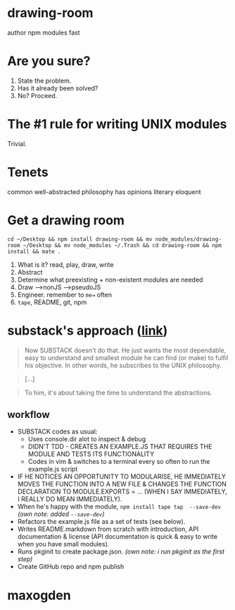 
# drawing-room

author npm modules fast

# Are you sure?

1. State the problem.
2. Has it already been solved?
3. No? Proceed.

# The #1 rule for writing UNIX modules

Trivial.

# Tenets

common          well-abstracted
philosophy      has opinions
literary        eloquent

# Get a drawing room

```shell
cd ~/Desktop && npm install drawing-room && mv node_modules/drawing-room ~/Desktop && mv node_modules ~/.Trash && cd drawing-room && npm install && mate .
```

1. What is it? read, play, draw, write
2. Abstract
3. Determine what preexisting + non-existent modules are needed
4. Draw ––>nonJS ––>pseudoJS
5. Engineer. remember to `me⇥` often
6. `tape`, README, git, npm

# substack's approach  ([link](https://gist.github.com/khoomeister/5010943))

> Now SUBSTACK doesn't do that. He just wants the most dependable, easy to understand and smallest module he can find (or make) to fulfil his objective.
> In other words, he subscribes to the UNIX philosophy.

> [...]

> To him, it's about taking the time to understand the abstractions.

## workflow

- SUBSTACK codes as usual:
  - Uses console.dir alot to inspect & debug
  - DIDN'T TDD - CREATES AN EXAMPLE.JS THAT REQUIRES THE MODULE AND TESTS ITS FUNCTIONALITY
  - Codes in vim & switches to a terminal every so often to run the example.js script
- IF HE NOTICES AN OPPORTUNITY TO MODULARISE, HE IMMEDIATELY MOVES THE FUNCTION INTO A NEW FILE & CHANGES THE FUNCTION DECLARATION TO MODULE.EXPORTS = ... (WHEN I SAY IMMEDIATELY, I REALLY DO MEAN IMMEDIATELY).
- When he's happy with the module, `npm install tape tap  --save-dev` *(own note: added `--save-dev`)*
- Refactors the example.js file as a set of tests (see below).
- Writes README.markdown from scratch with introduction, API documentation & license (API documentation is quick & easy to write when you have small modules).
- Runs pkginit to create package.json. *(own note: i run pkginit as the first step)*
- Create GitHub repo and npm publish

# maxogden